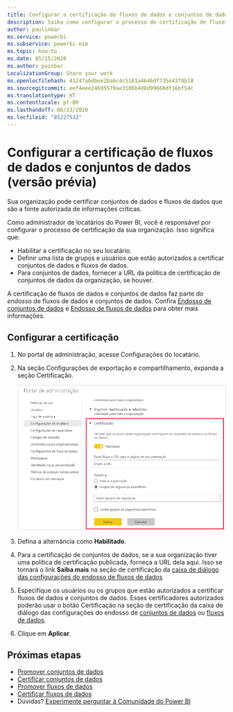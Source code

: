 ```yaml
---
title: Configurar a certificação de fluxos de dados e conjuntos de dados (versão prévia)
description: Saiba como configurar o processo de certificação de fluxos de dados e conjuntos de dados na sua organização.
author: paulinbar
ms.service: powerbi
ms.subservice: powerbi-eim
ms.topic: how-to
ms.date: 05/15/2020
ms.author: painbar
LocalizationGroup: Share your work
ms.openlocfilehash: 41247a6dbee2ba6c4c5181a4646df735e43f8b18
ms.sourcegitcommit: eef4eee24695570ae3186b4d8d99660df16bf54c
ms.translationtype: HT
ms.contentlocale: pt-BR
ms.lasthandoff: 06/23/2020
ms.locfileid: "85227532"
---
```

# <a name="set-up-dataset-and-dataflow-certification-preview"></a>Configurar a certificação de fluxos de dados e conjuntos de dados (versão prévia)

Sua organização pode certificar conjuntos de dados e fluxos de dados que são a fonte autorizada de informações críticas.

Como administrador de locatários do Power BI, você é responsável por configurar o processo de certificação da sua organização. Isso significa que:
* Habilitar a certificação no seu locatário.
* Definir uma lista de grupos e usuários que estão autorizados a certificar conjuntos de dados e fluxos de dados.
* Para conjuntos de dados, fornecer a URL da política de certificação de conjuntos de dados da organização, se houver.

A certificação de fluxos de dados e conjuntos de dados faz parte do *endosso* de fluxos de dados e conjuntos de dados. Confira [Endosso de conjuntos de dados](../connect-data/service-datasets-promote.md) e [Endosso de fluxos de dados](../transform-model/service-dataflows-promote-certify.md) para obter mais informações.


## <a name="set-up-certification"></a>Configurar a certificação

1. No portal de administração, acesse Configurações do locatário.
1. Na seção Configurações de exportação e compartilhamento, expanda a seção Certificação.

   ![Configurar a certificação de fluxos de dados e conjuntos de dados](media/service-admin-setup-certification/service-admin-certification-setup-dialog.png)

1. Defina a alternância como **Habilitado**.
1. Para a certificação de conjuntos de dados, se a sua organização tiver uma política de certificação publicada, forneça a URL dela aqui. Isso se tornará o link **Saiba mais** na seção de certificação da [caixa de diálogo das configurações do endosso de fluxos de dados](../connect-data/service-datasets-promote.md#request-dataset-certification) 
1. Especifique os usuários ou os grupos que estão autorizados a certificar fluxos de dados e conjuntos de dados. Esses certificadores autorizados poderão usar o botão Certificação na seção de certificação da caixa de diálogo das configurações do endosso de [conjuntos de dados](../connect-data/service-datasets-promote.md#request-dataset-certification) ou [fluxos de dados](../transform-model/service-dataflows-promote-certify.md#certify-a-dataflow).
1. Clique em **Aplicar**.

## <a name="next-steps"></a>Próximas etapas
* [Promover conjuntos de dados](../connect-data/service-datasets-promote.md)
* [Certificar conjuntos de dados](../connect-data/service-datasets-certify.md)
* [Promover fluxos de dados](../transform-model/service-dataflows-promote-certify.md#promote-a-dataflow)
* [Certificar fluxos de dados](../transform-model/service-dataflows-promote-certify.md#certify-a-dataflow)
* Dúvidas? [Experimente perguntar à Comunidade do Power BI](https://community.powerbi.com/)
